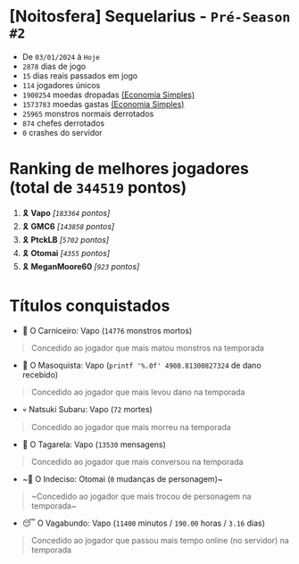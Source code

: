 # [Noitosfera] Sequelarius - `Pré-Season #2`
- De `03/01/2024` à `Hoje`
- `2878` dias de jogo
- `15` dias reais passados em jogo
- `114` jogadores únicos
- `1900254` moedas dropadas [(Economia Simples)](https://github.com/otomay/Economia-Simples)
- `1573783` moedas gastas [(Economia Simples)](https://github.com/otomay/Economia-Simples)
- `25965` monstros normais derrotados
- `874` chefes derrotados
- `0` crashes do servidor

# Ranking de melhores jogadores (total de `344519` pontos)
1. 🎗️ **Vapo** *[`183364` pontos]*
2. 🎗️ **GMC6** *[`143858` pontos]*
3. 🎗️ **PtckLB** *[`5702` pontos]*
4. 🎗️ **Otomai** *[`4355` pontos]*
5. 🎗️ **MeganMoore60** *[`923` pontos]*

# Títulos conquistados
- 👹 O Carniceiro: Vapo (`14776` monstros mortos)
> Concedido ao jogador que mais matou monstros na temporada
- 🥵 O Masoquista: Vapo (`printf '%.0f' 4908.81300827324` de dano recebido)
> Concedido ao jogador que mais levou dano na temporada
- 💀 Natsuki Subaru: Vapo (`72` mortes)
> Concedido ao jogador que mais morreu na temporada
- 🦜 O Tagarela: Vapo (`13530` mensagens)
> Concedido ao jogador que mais conversou na temporada
- ~🤔 O Indeciso: Otomai (`0` mudanças de personagem)~
> ~Concedido ao jogador que mais trocou de personagem na temporada~
- 😴 O Vagabundo: Vapo (`11400` minutos / `190.00` horas / `3.16` dias)
> Concedido ao jogador que passou mais tempo online (no servidor) na temporada
